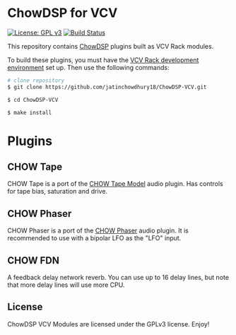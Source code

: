 # ChowDSP for VCV

[![License: GPL v3](https://img.shields.io/badge/License-GPLv3-blue.svg)](https://www.gnu.org/licenses/gpl-3.0)
[![Build Status](https://dev.azure.com/jatinchowdhury18/ChowDSP-VCV/_apis/build/status/jatinchowdhury18.ChowDSP-VCV?branchName=master)](https://dev.azure.com/jatinchowdhury18/ChowDSP-VCV/_build/latest?definitionId=1&branchName=master)

This repository contains [ChowDSP](https://ccrma.stanford.edu/~jatin/chowdsp) plugins built as VCV Rack modules.

To build these plugins, you must have the [VCV Rack development environment](https://vcvrack.com/manual/Building#building-rack-plugins) set up. Then use the following commands:
```bash
# clone repository
$ git clone https://github.com/jatinchowdhury18/ChowDSP-VCV.git

$ cd ChowDSP-VCV

$ make install
```

# Plugins

## CHOW Tape
CHOW Tape is a port of the [CHOW Tape Model](https://github.com/jatinchowdhury18/AnalogTapeModel) audio plugin. Has controls for tape bias, saturation and drive.

## CHOW Phaser
CHOW Phaser is a port of the [CHOW Phaser](https://github.com/jatinchowdhury18/ChowPhaser) audio plugin. It is recommended to use with a bipolar LFO as the "LFO" input.

## CHOW FDN
A feedback delay network reverb. You can use up to 16 delay lines, but note that more delay lines will use more CPU.

## License

ChowDSP VCV Modules are licensed under the GPLv3 license. Enjoy!

